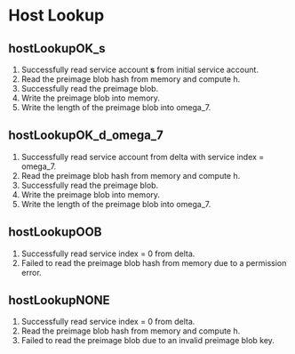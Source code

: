 # Host Lookup

## hostLookupOK_s
1. Successfully read service account **s** from initial service account.  
2. Read the preimage blob hash from memory and compute h.  
3. Successfully read the preimage blob.  
4. Write the preimage blob into memory.  
5. Write the length of the preimage blob into omega_7.  

## hostLookupOK_d_omega_7
1. Successfully read service account from delta with service index = omega_7.  
2. Read the preimage blob hash from memory and compute h.  
3. Successfully read the preimage blob.  
4. Write the preimage blob into memory.  
5. Write the length of the preimage blob into omega_7.  

## hostLookupOOB
1. Successfully read service index = 0 from delta.  
2. Failed to read the preimage blob hash from memory due to a permission error.  

## hostLookupNONE
1. Successfully read service index = 0 from delta.  
2. Read the preimage blob hash from memory and compute h.  
3. Failed to read the preimage blob due to an invalid preimage blob key.  